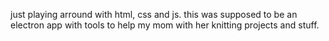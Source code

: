 just playing arround with html, css and js. this was supposed to be an electron app with tools to help my mom with her knitting projects and stuff.
